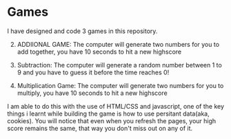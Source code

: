 # Games

I have designed and code 3 games in this repository.



2. ADDIIONAL GAME:
The computer will generate two numbers for you to add together, you have 10 seconds to hit a new highscore

1. Subtraction:
The computer will generate a random number between 1 to 9 and you have to guess it before the time reaches 0!

3. Multiplication Game:
The computer will generate two numbers for you to multiply, you have 10 seconds to hit a new highscore


I am able to do this with the use of HTML/CSS and javascript,
one of the key things i learnt while building the game is how to use persitant data(aka, cookies). You will notice that even when you
refresh the pages, your high score remains the same, that way you don't miss out on any of it.
